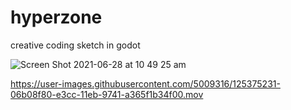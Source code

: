 # hyperzone
creative coding sketch in godot

![Screen Shot 2021-06-28 at 10 49 25 am](https://user-images.githubusercontent.com/5009316/125375178-ec76b180-e3cb-11eb-9001-7be321d33d09.png)


https://user-images.githubusercontent.com/5009316/125375231-06b08f80-e3cc-11eb-9741-a365f1b34f00.mov

